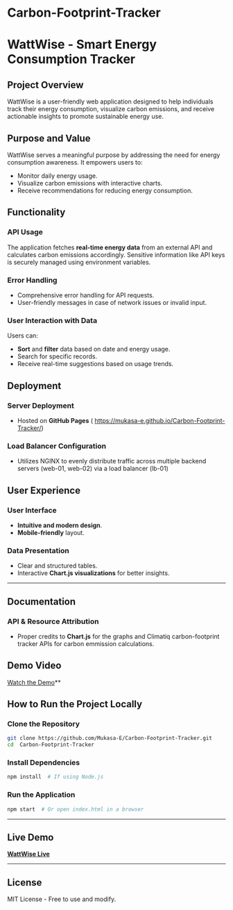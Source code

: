 # Carbon-Footprint-Tracker

# WattWise - Smart Energy Consumption Tracker

## Project Overview
WattWise is a user-friendly web application designed to help individuals track their energy consumption, visualize carbon emissions, and receive actionable insights to promote sustainable energy use.

## Purpose and Value
WattWise serves a meaningful purpose by addressing the need for energy consumption awareness. It empowers users to:
- Monitor daily energy usage.
- Visualize carbon emissions with interactive charts.
- Receive recommendations for reducing energy consumption.

## Functionality

### API Usage
The application fetches **real-time energy data** from an external API and calculates carbon emissions accordingly. Sensitive information like API keys is securely managed using environment variables.


### Error Handling
- Comprehensive error handling for API requests.
- User-friendly messages in case of network issues or invalid input.


### User Interaction with Data
Users can:
- **Sort** and **filter** data based on date and energy usage.
- Search for specific records.
- Receive real-time suggestions based on usage trends.


##  Deployment

### Server Deployment

- Hosted on **GitHub Pages** ( https://mukasa-e.github.io/Carbon-Footprint-Tracker/)


### Load Balancer Configuration
- Utilizes NGINX to evenly distribute traffic across multiple backend servers (web-01, web-02) via a load balancer (lb-01)

## User Experience

### User Interface
- **Intuitive and modern design**.
- **Mobile-friendly** layout.


### Data Presentation
- Clear and structured tables.
- Interactive **Chart.js visualizations** for better insights.

---

## Documentation

### API & Resource Attribution
- Proper credits to **Chart.js** for the graphs and Climatiq carbon-footprint tracker APIs for carbon emmission calculations.

## Demo Video

[Watch the Demo](https://www.youtube.com/watch?v=ZiuAIsr37ug)**



## How to Run the Project Locally

### Clone the Repository
```sh
git clone https://github.com/Mukasa-E/Carbon-Footprint-Tracker.git
cd  Carbon-Footprint-Tracker
```

### Install Dependencies
```sh
npm install  # If using Node.js
```

### Run the Application
```sh
npm start  # Or open index.html in a browser
```

---

## Live Demo
**[WattWise Live](https://www.youtube.com/watch?v=ZiuAIsr37ug)**

---

## License
MIT License - Free to use and modify.



